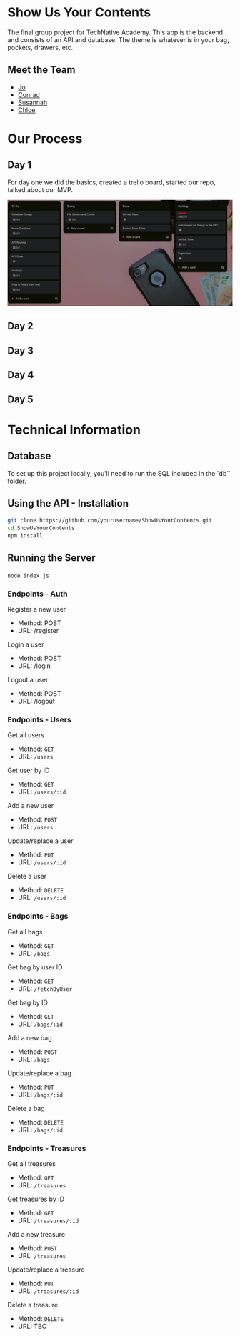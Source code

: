 # Show Us Your Contents

The final group project for TechNative Academy. This app is the backend and consists of an API and database. The theme is whatever is in your bag, pockets, drawers, etc.

## Meet the Team

- [Jo](https://github.com/Jo-Pickering)
- [Conrad](https://github.com/cnrdgrgry)
- [Susannah](https://github.com/sfbennett)
- [Chloe](https://github.com/ChloeSAPage)

# Our Process

## Day 1

For day one we did the basics, created a trello board, started our repo, talked about our MVP.

![trello](resources/image.png)

## Day 2

## Day 3

## Day 4

## Day 5

# Technical Information

## Database

To set up this project locally, you'll need to run the SQL included in the `db`` folder.

## Using the API - Installation

```sh
git clone https://github.com/yourusername/ShowUsYourContents.git
cd ShowUsYourContents
npm install
```

## Running the Server

`node index.js`

### Endpoints - Auth

Register a new user

- Method: POST
- URL: /register

Login a user

- Method: POST
- URL: /login

Logout a user

- Method: POST
- URL: /logout

### Endpoints - Users

Get all users

- Method: `GET`
- URL: `/users`

Get user by ID

- Method: `GET`
- URL: `/users/:id`

Add a new user

- Method: `POST`
- URL: `/users`

Update/replace a user

- Method: `PUT`
- URL: `/users/:id`

Delete a user

- Method: `DELETE`
- URL: `/users/:id`

### Endpoints - Bags

Get all bags

- Method: `GET`
- URL: `/bags`

Get bag by user ID

- Method: `GET`
- URL: `/fetchByUser`

Get bag by ID

- Method: `GET`
- URL: `/bags/:id`

Add a new bag

- Method: `POST`
- URL: `/bags`

Update/replace a bag

- Method: `PUT`
- URL: `/bags/:id`

Delete a bag

- Method: `DELETE`
- URL: `/bags/:id`

### Endpoints - Treasures

Get all treasures

- Method: `GET`
- URL: `/treasures`

Get treasures by ID

- Method: `GET`
- URL: `/treasures/:id`

Add a new treasure

- Method: `POST`
- URL: `/treasures`

Update/replace a treasure

- Method: `PUT`
- URL: `/treasures/:id`

Delete a treasure

- Method: `DELETE`
- URL: TBC
